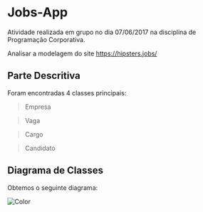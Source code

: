 # Jobs-App

Atividade realizada em grupo no dia 07/06/2017 na disciplina de Programação Corporativa.

Analisar a modelagem  do site https://hipsters.jobs/

## Parte Descritiva
 
Foram encontradas 4 classes principais:
> Empresa

> Vaga

> Cargo

> Candidato

## Diagrama de Classes

Obtemos o seguinte diagrama:

![Color](http://i.imgur.com/c1JI0lA.png)

